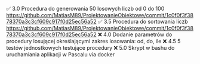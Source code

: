 ✅ 3.0 Procedura do generowania 50 losowych liczb od 0 do 100 https://github.com/MatiasM89/ProjektowanieObiektowe/commit/1c0f0f3f3878370a3c3cf609c917f0d25ec56a52
✅ 3.5 Procedura do sortowania liczb https://github.com/MatiasM89/ProjektowanieObiektowe/commit/1c0f0f3f3878370a3c3cf609c917f0d25ec56a52
❌ 4.0 Dodanie parametrów do procedury losującej określającymi zakres
losowania: od, do, ile
❌ 4.5 5 testów jednostkowych testujące procedury
❌ 5.0 Skrypt w bashu do uruchamiania aplikacji w Pascalu via docker